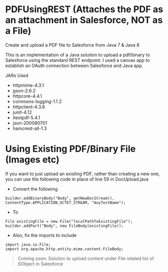 # PDFUsingREST (Attaches the PDF as an attachment in Salesforce, NOT as a File)
Create and upload a PDF file to Salesforce from Java 7 &amp; Java 8

This is an implementation of a Java solution to upload a pdf/binary to Salesforce using the standard REST endpoint.
I used a canvas app to establish an OAuth connection between Salesforce and Java app.

JARs Used
* httpmime-4.3.1
* gson-2.6.2
* httpcore-4.4.1
* commons-logging-1.1.2
* httpclient-4.3.6
* junit-4.12
* itextpdf-5.4.1
* json-200080701
* hamcrest-all-1.3

# Using Existing PDF/Binary File (Images etc)
If you want to just upload an existing PDF, rather than creating a new one, you can use the following code in place of line 59 in DocUpload.java
  
  * Convert the following
  ```
  builder.addBinaryBody("Body", getNewDocStream(), ContentType.APPLICATION_OCTET_STREAM, "AnyTestName");
  ```
  
  * To
  ```
  File existingFile = new File("localPathToExistingFile");
  builder.addPart("Body", new FileBody(existingFile));
  ```
  
  * Also, fix the imports to include
  ```
  import java.io.File;
  import org.apache.http.entity.mime.content.FileBody;
  ```

> Coming soon: Solution to upload content under File related list of SObject in Salesforce
